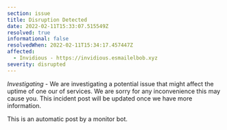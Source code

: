 ```yaml
---
section: issue
title: Disruption Detected
date: 2022-02-11T15:33:07.515549Z
resolved: true
informational: false
resolvedWhen: 2022-02-11T15:34:17.457447Z
affected:
  - Invidious - https://invidious.esmailelbob.xyz
severity: disrupted
---
```

*Investigating* - We are investigating a potential issue that might affect the uptime of one our of services. We are sorry for any inconvenience this may cause you. This incident post will be updated once we have more information.

This is an automatic post by a monitor bot.
        
